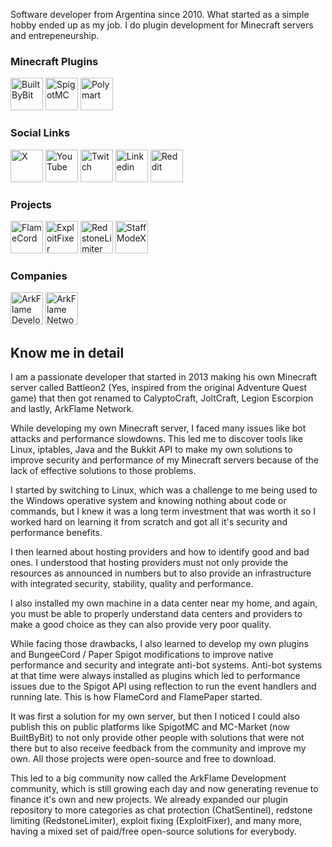 Software developer from Argentina since 2010. What started as a simple hobby ended up as my job. I do plugin development for Minecraft servers and entrepeneurship.

### Minecraft Plugins

<a href="https://builtbybit.com/members/linsaftw.152552/"><img src="https://github.com/user-attachments/assets/5a53a364-7034-4408-b7aa-d62d7ae5389d" alt="BuiltByBit" width="52" height="52"></a>
<a href="https://www.spigotmc.org/resources/authors/linsaftw.88052/"><img src="https://github.com/user-attachments/assets/87265622-40b9-4b09-adef-6af296c4e6b6" alt="SpigotMC" width="52" height="52"></a>
<a href="https://polymart.org/user/19521/linsaftw"><img src="https://github.com/user-attachments/assets/87265622-40b9-4b09-adef-6af296c4e6b6" alt="Polymart" width="52" height="52"></a>

### Social Links

<a href="https://twitter.com/linsaftw"><img src="https://github.com/user-attachments/assets/6ed9d160-174b-4ea0-a9f1-455ee2fcc8ee" alt="X" width="52" height="52"></a>
<a href="https://www.youtube.com/c/linsaftw/"><img src="https://github.com/user-attachments/assets/a9ed08db-8e0b-47a4-bc12-3768493c8cac" alt="YouTube" width="52" height="52"></a>
<a href="https://www.twitch.tv/linsaftw"><img src="https://github.com/user-attachments/assets/4e6533aa-323d-4e12-944f-2bbc6d9ee5ac" alt="Twitch" width="52" height="52"></a>
<a href="https://www.linkedin.com/in/linsaftw/"><img src="https://github.com/user-attachments/assets/3c283997-5cf7-4b3e-81ab-f74f313e5cbb" alt="Linkedin" width="52" height="52"></a>
<a href="https://www.reddit.com/user/LinsaFTW/"><img src="https://github.com/user-attachments/assets/8acdc411-8f49-47a4-a784-7980d13e7946" alt="Reddit" width="52" height="52"></a>

### Projects

<a href="https://www.flamecord.com"><img src="https://github.com/user-attachments/assets/0e87f3f9-e917-452d-8e3c-4857c5dd9b23" alt="FlameCord" width="52" height="52"></a>
<a href="https://builtbybit.com/resources/26463/"><img src="https://github.com/user-attachments/assets/3315a4cf-ff86-4b83-ac77-c959833b1d8f" alt="ExploitFixer" width="52" height="52"></a>
<a href="https://builtbybit.com/resources/redstonelimiter-smart-redstone-limiter.23133/"><img src="https://github.com/user-attachments/assets/65bfdb46-7acf-49a9-90ea-23f324dcb1fe" alt="RedstoneLimiter" width="52" height="52"></a>
<a href="https://builtbybit.com/resources/staffmodex.42976/"><img src="https://github.com/user-attachments/assets/baec2f95-81af-4255-a03e-58febf1696cd" alt="StaffModeX" width="52" height="52"></a>

### Companies

<a href="https://github.com/arkflame"><img src="https://github.com/user-attachments/assets/9665b8dc-cd05-47f6-9bbb-20ceaab563e5" alt="ArkFlame Development" width="52" height="52"></a>
<a href="https://x.com/arkflamenetwork"><img src="https://github.com/user-attachments/assets/ab46d729-aa5a-47ac-8361-7aba57e24b21" alt="ArkFlame Network" width="52" height="52"></a>

## Know me in detail

I am a passionate developer that started in 2013 making his own Minecraft server called Battleon2 (Yes, inspired from the original Adventure Quest game) that then got renamed to CalyptoCraft, JoltCraft, Legion Escorpion and lastly, ArkFlame Network.

While developing my own Minecraft server, I faced many issues like bot attacks and performance slowdowns. This led me to discover tools like Linux, iptables, Java and the Bukkit API to make my own solutions to improve security and performance of my Minecraft servers because of the lack of effective solutions to those problems.

I started by switching to Linux, which was a challenge to me being used to the Windows operative system and knowing nothing about code or commands, but I knew it was a long term investment that was worth it so I worked hard on learning it from scratch and got all it's security and performance benefits.

I then learned about hosting providers and how to identify good and bad ones. I understood that hosting providers must not only provide the resources as announced in numbers but to also provide an infrastructure with integrated security, stability, quality and performance.

I also installed my own machine in a data center near my home, and again, you must be able to properly understand data centers and providers to make a good choice as they can also provide very poor quality.

While facing those drawbacks, I also learned to develop my own plugins and BungeeCord / Paper Spigot modifications to improve native performance and security and integrate anti-bot systems. Anti-bot systems at that time were always installed as plugins which led to performance issues due to the Spigot API using reflection to run the event handlers and running late. This is how FlameCord and FlamePaper started.

It was first a solution for my own server, but then I noticed I could also publish this on public platforms like SpigotMC and MC-Market (now BuiltByBit) to not only provide other people with solutions that were not there but to also receive feedback from the community and improve my own. All those projects were open-source and free to download.

This led to a big community now called the ArkFlame Development community, which is still growing each day and now generating revenue to finance it's own and new projects. We already expanded our plugin repository to more categories as chat protection (ChatSentinel), redstone limiting (RedstoneLimiter), exploit fixing (ExploitFixer), and many more, having a mixed set of paid/free open-source solutions for everybody.
